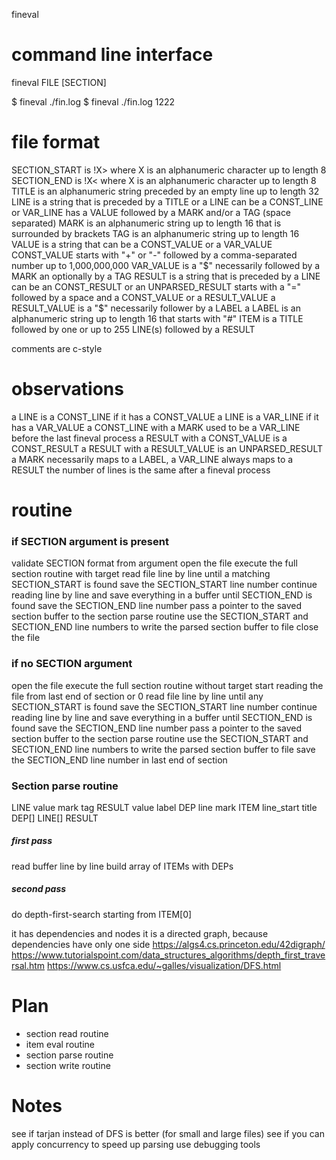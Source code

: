 fineval

# command line interface
fineval FILE [SECTION] 

$ fineval ./fin.log
$ fineval ./fin.log 1222

# file format

SECTION_START is !X> where X is an alphanumeric character up to length 8
SECTION_END is !X< where X is an alphanumeric character up to length 8
TITLE is an alphanumeric string preceded by an empty line up to length 32
LINE is a string that
  is preceded by a TITLE or a LINE
  can be a CONST_LINE or VAR_LINE
  has a VALUE followed by a MARK and/or a TAG (space separated)
  MARK is an alphanumeric string up to length 16 that is surrounded by brackets
  TAG is an alphanumeric string up to length 16
  VALUE is a string that
    can be a CONST_VALUE or a VAR_VALUE
	  CONST_VALUE starts with "+" or "-" followed by a comma-separated number up to 1,000,000,000
	  VAR_VALUE is a "$" necessarily followed by a MARK an optionally by a TAG
RESULT is a string that
  is preceded by a LINE
  can be an CONST_RESULT or an UNPARSED_RESULT
  starts with a "=" followed by a space and a CONST_VALUE or a RESULT_VALUE
    a RESULT_VALUE is a "$" necessarily follower by a LABEL
	  a LABEL is an alphanumeric string up to length 16 that starts with "#"
ITEM is a TITLE followed by one or up to 255 LINE(s) followed by a RESULT
	  
comments are c-style

# observations

a LINE is a CONST_LINE if it has a CONST_VALUE
a LINE is a VAR_LINE if it has a VAR_VALUE
a CONST_LINE with a MARK used to be a VAR_LINE before the last fineval process
a RESULT with a CONST_VALUE is a CONST_RESULT
a RESULT with a RESULT_VALUE is an UNPARSED_RESULT
a MARK necessarily maps to a LABEL, a VAR_LINE always maps to a RESULT
the number of lines is the same after a fineval process

# routine

### if SECTION argument is present
validate SECTION format from argument
open the file
execute the full section routine with target
  read file line by line until a matching SECTION_START is found
  save the SECTION_START line number
  continue reading line by line and save everything in a buffer until SECTION_END is found
  save the SECTION_END line number
  pass a pointer to the saved section buffer to the section parse routine
  use the SECTION_START and SECTION_END line numbers to write the parsed section buffer to file
close the file

### if no SECTION argument
open the file
execute the full section routine without target
  start reading the file from last end of section or 0
  read file line by line until any SECTION_START is found
  save the SECTION_START line number
  continue reading line by line and save everything in a buffer until SECTION_END is found
  save the SECTION_END line number
  pass a pointer to the saved section buffer to the section parse routine
  use the SECTION_START and SECTION_END line numbers to write the parsed section buffer to file
  save the SECTION_END line number in last end of section

### Section parse routine
LINE
  value
  mark
  tag
RESULT
  value
  label
DEP
  line
  mark
ITEM
  line_start
  title
  DEP[]
  LINE[]
  RESULT

##### first pass
read buffer line by line
build array of ITEMs with DEPs

##### second pass
do depth-first-search starting from ITEM[0]

it has dependencies and nodes
it is a directed graph, because dependencies have only one side
https://algs4.cs.princeton.edu/42digraph/
https://www.tutorialspoint.com/data_structures_algorithms/depth_first_traversal.htm
https://www.cs.usfca.edu/~galles/visualization/DFS.html

# Plan
- section read routine
- item eval routine
- section parse routine
- section write routine

# Notes
see if tarjan instead of DFS is better (for small and large files)
see if you can apply concurrency to speed up parsing
use debugging tools
